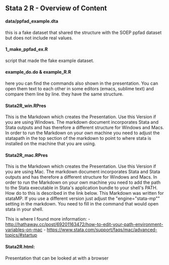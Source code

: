 ## Stata 2 R - Overview of Content

#### data/ppfad_example.dta

this is a fake dataset that shared the structure with the SOEP ppfad dataset but does not include real values.

#### 1_make_ppfad_ex.R

script that made the fake example dataset.

#### example_do.do & example_R.R

here you can find the commands also shown in the presentation. You can open them text to each other in some editors (emacs, sublime text) and compare them line by line. they have the same structure.

#### Stata2R_win.RPres

This is the Markdown which creates the Presentation. Use this Version if you are using Windows. The markdown document incorporates Stata and Stata outputs and has therefore a different structure for Windows and Macs. In order to run the Markdown on your own machine you need to adjust the statapath in the top section of the markdown to point to where stata is installed on the machine that you are using.

#### Stata2R_mac.RPres

This is the Markdown which creates the Presentation. Use this Version if you are using Mac. The markdown document incorporates Stata and Stata outputs and has therefore a different structure for Windows and Macs. In order to run the Markdown on your own machine you need to add the path to the Stata executable in Stata's application bundle to your shell's PATH. How do to this is described in the link below. This Markdown was written for stataMP. If you use a different version just adjust the "engine="stata-mp"" setting in the markdown. You need to fill in the command that would open stata in your shell.

This is where I found more information: 
		- http://hathaway.cc/post/69201163472/how-to-edit-your-path-environment-variables-on-mac
		- https://www.stata.com/support/faqs/mac/advanced-topics/#startup

#### Stata2R.html:

Presentation that can be looked at with a browser
